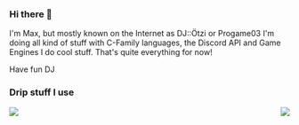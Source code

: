 ### Hi there 👋
I'm Max, but mostly known on the Internet as DJ::Ötzi or Progame03
I'm doing all kind of stuff with C-Family languages, the Discord API and Game Engines
I do cool stuff.
That's quite everything for now!

Have fun
DJ

### Drip stuff I use
<img align="left" src="https://github-readme-stats.vercel.app/api/top-langs/?username=DJOetzi&theme=hacker"/>
<img align="right" src="https://github-readme-stats.vercel.app/api?username=DJOetzi"/>


<!--
**Progame03/Progame03** is a ✨ _special_ ✨ repository because its `README.md` (this file) appears on your GitHub profile.

Here are some ideas to get you started:

- 🔭 I’m currently working on ...
- 🌱 I’m currently learning ...
- 👯 I’m looking to collaborate on ...
- 🤔 I’m looking for help with ...
- 💬 Ask me about ...
- 📫 How to reach me: ...
- 😄 Pronouns: ...
- ⚡ Fun fact: ...
-->
